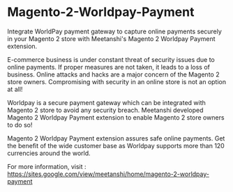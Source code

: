 # Magento-2-Worldpay-Payment
Integrate WorldPay payment gateway to capture online payments securely in your Magento 2 store with Meetanshi's Magento 2 Worldpay Payment extension. 

E-commerce business is under constant threat of security issues due to online payments. If proper measures are not taken, it leads to a loss of business. Online attacks and hacks are a major concern of the Magento 2 store owners. Compromising with security in an online store is not an option at all! 

Worldpay is a secure payment gateway which can be integrated with Magento 2 store to avoid any security breach. Meetanshi developed Magento 2 Worldpay Payment extension to enable Magento 2 store owners to do so!  

Magento 2 Worldpay Payment extension assures safe online payments. Get the benefit of the wide customer base as Worldpay supports more than 120 currencies around the world.  

For more information, visit : https://sites.google.com/view/meetanshi/home/magento-2-worldpay-payment

